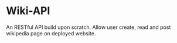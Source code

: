 # Wiki-API

An RESTful API build upon scratch. Allow user create, read and post wikipedia page on deployed website.
